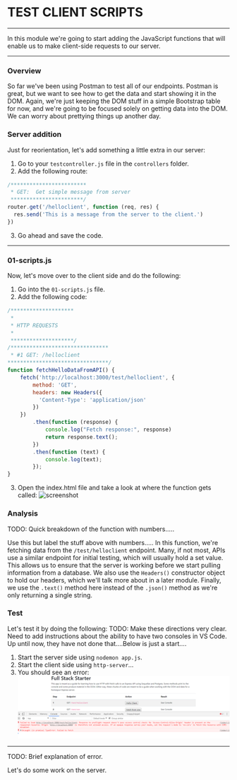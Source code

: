 # TEST CLIENT SCRIPTS
---
In this module we're going to start adding the JavaScript functions that will enable us to make client-side requests to our server. 

<hr />

### Overview
So far we've been using Postman to test all of our endpoints. Postman is great, but we want to see how to get the data and start showing it in the DOM. Again, we're just keeping the DOM stuff in a simple Bootstrap table for now, and we're going to be focused solely on getting data into the DOM. We can worry about prettying things up another day.

### Server addition
Just for reorientation, let's add something a little extra in our server:

1. Go to your `testcontroller.js` file in the `controllers` folder.
2. Add the following route:

```js
/************************
 * GET:  Get simple message from server
 ***********************/
router.get('/helloclient', function (req, res) {
  res.send('This is a message from the server to the client.')
})
```

3. Go ahead and save the code.

<hr />

### 01-scripts.js
Now, let's move over to the client side and do the following:
1. Go into the `01-scripts.js` file.
2. Add the following code:

```js
/********************
 * 
 * HTTP REQUESTS
 * 
 ********************/
/*******************************
 * #1 GET: /helloclient
********************************/
function fetchHelloDataFromAPI() {
	fetch('http://localhost:3000/test/helloclient', {
		method: 'GET', 
		headers: new Headers({
		  'Content-Type': 'application/json'
		})
	})
		.then(function (response) {
			console.log("Fetch response:", response)
			return response.text();
		})
		.then(function (text) {
			console.log(text);
		});
}

```

3. Open the index.html file and take a look at where the function gets called:
![screenshot](assets/02-testsjs-helloclientfetch.PNG)



### Analysis
TODO: Quick breakdown of the function with numbers.....

Use this but label the stuff above with numbers.....
In this function, we're fetching data from the `/test/helloclient` endpoint. Many, if not most, APIs use a similar endpoint for initial testing, which will usually hold a set value. This allows us to ensure that the server is working before we start pulling information from a database. We also use the `Headers()` constructor object to hold our headers, which we'll talk more about in a later module. Finally, we use the `.text()` method here instead of the `.json()` method as we're only returning a single string.


### Test
Let's test it by doing the following:
TODO: Make these directions very clear. Need to add instructions about the ability to have two consoles in VS Code. Up until now, they have not done that....Below is just a start....
1. Start the server side using `nodemon app.js`.
2. Start the client side using `http-server`...
3. You should see an error:
![screenshot](assets/01-helloclient-cors-error.PNG)


<hr />

TODO: Brief explanation of error. 


Let's do some work on the server.

